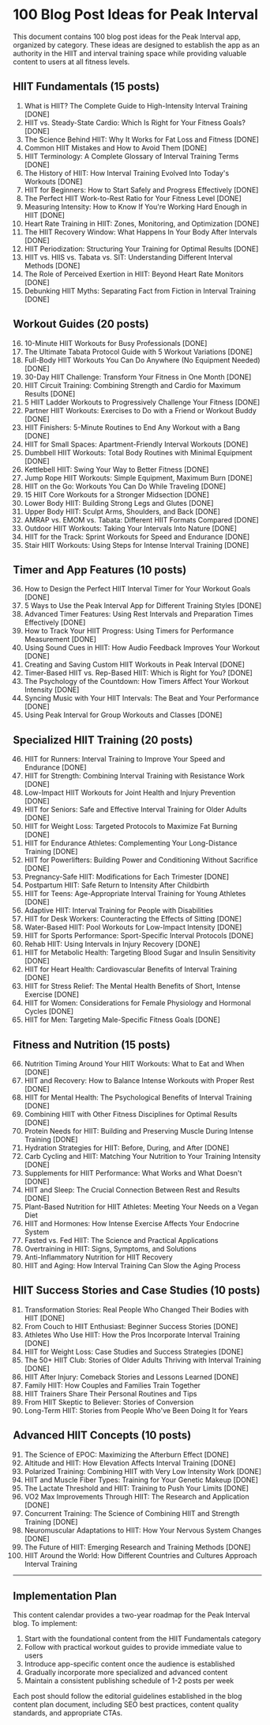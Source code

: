 # 100 Blog Post Ideas for Peak Interval

This document contains 100 blog post ideas for the Peak Interval app, organized by category. These ideas are designed to establish the app as an authority in the HIIT and interval training space while providing valuable content to users at all fitness levels.

## HIIT Fundamentals (15 posts)

1. What is HIIT? The Complete Guide to High-Intensity Interval Training [DONE]
2. HIIT vs. Steady-State Cardio: Which Is Right for Your Fitness Goals? [DONE]
3. The Science Behind HIIT: Why It Works for Fat Loss and Fitness [DONE]
4. Common HIIT Mistakes and How to Avoid Them [DONE]
5. HIIT Terminology: A Complete Glossary of Interval Training Terms [DONE]
6. The History of HIIT: How Interval Training Evolved Into Today's Workouts [DONE]
7. HIIT for Beginners: How to Start Safely and Progress Effectively [DONE]
8. The Perfect HIIT Work-to-Rest Ratio for Your Fitness Level [DONE]
9. Measuring Intensity: How to Know If You're Working Hard Enough in HIIT [DONE]
10. Heart Rate Training in HIIT: Zones, Monitoring, and Optimization [DONE]
11. The HIIT Recovery Window: What Happens In Your Body After Intervals [DONE]
12. HIIT Periodization: Structuring Your Training for Optimal Results [DONE]
13. HIIT vs. HIIS vs. Tabata vs. SIT: Understanding Different Interval Methods [DONE]
14. The Role of Perceived Exertion in HIIT: Beyond Heart Rate Monitors [DONE]
15. Debunking HIIT Myths: Separating Fact from Fiction in Interval Training [DONE]

## Workout Guides (20 posts)

16. 10-Minute HIIT Workouts for Busy Professionals [DONE]
17. The Ultimate Tabata Protocol Guide with 5 Workout Variations [DONE]
18. Full-Body HIIT Workouts You Can Do Anywhere (No Equipment Needed) [DONE]
19. 30-Day HIIT Challenge: Transform Your Fitness in One Month [DONE]
20. HIIT Circuit Training: Combining Strength and Cardio for Maximum Results [DONE]
21. 5 HIIT Ladder Workouts to Progressively Challenge Your Fitness [DONE]
22. Partner HIIT Workouts: Exercises to Do with a Friend or Workout Buddy [DONE]
23. HIIT Finishers: 5-Minute Routines to End Any Workout with a Bang [DONE]
24. HIIT for Small Spaces: Apartment-Friendly Interval Workouts [DONE]
25. Dumbbell HIIT Workouts: Total Body Routines with Minimal Equipment [DONE]
26. Kettlebell HIIT: Swing Your Way to Better Fitness [DONE]
27. Jump Rope HIIT Workouts: Simple Equipment, Maximum Burn [DONE]
28. HIIT on the Go: Workouts You Can Do While Traveling [DONE]
29. 15 HIIT Core Workouts for a Stronger Midsection [DONE]
30. Lower Body HIIT: Building Strong Legs and Glutes [DONE]
31. Upper Body HIIT: Sculpt Arms, Shoulders, and Back [DONE]
32. AMRAP vs. EMOM vs. Tabata: Different HIIT Formats Compared [DONE]
33. Outdoor HIIT Workouts: Taking Your Intervals Into Nature [DONE]
34. HIIT for the Track: Sprint Workouts for Speed and Endurance [DONE]
35. Stair HIIT Workouts: Using Steps for Intense Interval Training [DONE]

## Timer and App Features (10 posts)

36. How to Design the Perfect HIIT Interval Timer for Your Workout Goals [DONE]
37. 5 Ways to Use the Peak Interval App for Different Training Styles [DONE]
38. Advanced Timer Features: Using Rest Intervals and Preparation Times Effectively [DONE]
39. How to Track Your HIIT Progress: Using Timers for Performance Measurement [DONE]
40. Using Sound Cues in HIIT: How Audio Feedback Improves Your Workout [DONE]
41. Creating and Saving Custom HIIT Workouts in Peak Interval [DONE]
42. Timer-Based HIIT vs. Rep-Based HIIT: Which is Right for You? [DONE]
43. The Psychology of the Countdown: How Timers Affect Your Workout Intensity [DONE]
44. Syncing Music with Your HIIT Intervals: The Beat and Your Performance [DONE]
45. Using Peak Interval for Group Workouts and Classes [DONE]

## Specialized HIIT Training (20 posts)

46. HIIT for Runners: Interval Training to Improve Your Speed and Endurance [DONE]
47. HIIT for Strength: Combining Interval Training with Resistance Work [DONE]
48. Low-Impact HIIT Workouts for Joint Health and Injury Prevention [DONE]
49. HIIT for Seniors: Safe and Effective Interval Training for Older Adults [DONE]
50. HIIT for Weight Loss: Targeted Protocols to Maximize Fat Burning [DONE]
51. HIIT for Endurance Athletes: Complementing Your Long-Distance Training [DONE]
52. HIIT for Powerlifters: Building Power and Conditioning Without Sacrifice [DONE]
53. Pregnancy-Safe HIIT: Modifications for Each Trimester [DONE]
54. Postpartum HIIT: Safe Return to Intensity After Childbirth
55. HIIT for Teens: Age-Appropriate Interval Training for Young Athletes [DONE]
56. Adaptive HIIT: Interval Training for People with Disabilities
57. HIIT for Desk Workers: Counteracting the Effects of Sitting [DONE]
58. Water-Based HIIT: Pool Workouts for Low-Impact Intensity [DONE]
59. HIIT for Sports Performance: Sport-Specific Interval Protocols [DONE]
60. Rehab HIIT: Using Intervals in Injury Recovery [DONE]
61. HIIT for Metabolic Health: Targeting Blood Sugar and Insulin Sensitivity [DONE]
62. HIIT for Heart Health: Cardiovascular Benefits of Interval Training [DONE]
63. HIIT for Stress Relief: The Mental Health Benefits of Short, Intense Exercise [DONE]
64. HIIT for Women: Considerations for Female Physiology and Hormonal Cycles [DONE]
65. HIIT for Men: Targeting Male-Specific Fitness Goals [DONE]

## Fitness and Nutrition (15 posts)

66. Nutrition Timing Around Your HIIT Workouts: What to Eat and When [DONE]
67. HIIT and Recovery: How to Balance Intense Workouts with Proper Rest [DONE]
68. HIIT for Mental Health: The Psychological Benefits of Interval Training [DONE]
69. Combining HIIT with Other Fitness Disciplines for Optimal Results [DONE]
70. Protein Needs for HIIT: Building and Preserving Muscle During Intense Training [DONE]
71. Hydration Strategies for HIIT: Before, During, and After [DONE]
72. Carb Cycling and HIIT: Matching Your Nutrition to Your Training Intensity [DONE]
73. Supplements for HIIT Performance: What Works and What Doesn't [DONE]
74. HIIT and Sleep: The Crucial Connection Between Rest and Results [DONE]
75. Plant-Based Nutrition for HIIT Athletes: Meeting Your Needs on a Vegan Diet
76. HIIT and Hormones: How Intense Exercise Affects Your Endocrine System
77. Fasted vs. Fed HIIT: The Science and Practical Applications
78. Overtraining in HIIT: Signs, Symptoms, and Solutions
79. Anti-Inflammatory Nutrition for HIIT Recovery
80. HIIT and Aging: How Interval Training Can Slow the Aging Process

## HIIT Success Stories and Case Studies (10 posts)

81. Transformation Stories: Real People Who Changed Their Bodies with HIIT [DONE]
82. From Couch to HIIT Enthusiast: Beginner Success Stories [DONE]
83. Athletes Who Use HIIT: How the Pros Incorporate Interval Training [DONE]
84. HIIT for Weight Loss: Case Studies and Success Strategies [DONE]
85. The 50+ HIIT Club: Stories of Older Adults Thriving with Interval Training [DONE]
86. HIIT After Injury: Comeback Stories and Lessons Learned [DONE]
87. Family HIIT: How Couples and Families Train Together
88. HIIT Trainers Share Their Personal Routines and Tips
89. From HIIT Skeptic to Believer: Stories of Conversion
90. Long-Term HIIT: Stories from People Who've Been Doing It for Years

## Advanced HIIT Concepts (10 posts)

91. The Science of EPOC: Maximizing the Afterburn Effect [DONE]
92. Altitude and HIIT: How Elevation Affects Interval Training [DONE]
93. Polarized Training: Combining HIIT with Very Low Intensity Work [DONE]
94. HIIT and Muscle Fiber Types: Training for Your Genetic Makeup [DONE]
95. The Lactate Threshold and HIIT: Training to Push Your Limits [DONE]
96. VO2 Max Improvements Through HIIT: The Research and Application [DONE]
97. Concurrent Training: The Science of Combining HIIT and Strength Training [DONE]
98. Neuromuscular Adaptations to HIIT: How Your Nervous System Changes [DONE]
99. The Future of HIIT: Emerging Research and Training Methods [DONE]
100. HIIT Around the World: How Different Countries and Cultures Approach Interval Training

---

## Implementation Plan

This content calendar provides a two-year roadmap for the Peak Interval blog. To implement:

1. Start with the foundational content from the HIIT Fundamentals category
2. Follow with practical workout guides to provide immediate value to users
3. Introduce app-specific content once the audience is established
4. Gradually incorporate more specialized and advanced content
5. Maintain a consistent publishing schedule of 1-2 posts per week

Each post should follow the editorial guidelines established in the blog content plan document, including SEO best practices, content quality standards, and appropriate CTAs. 